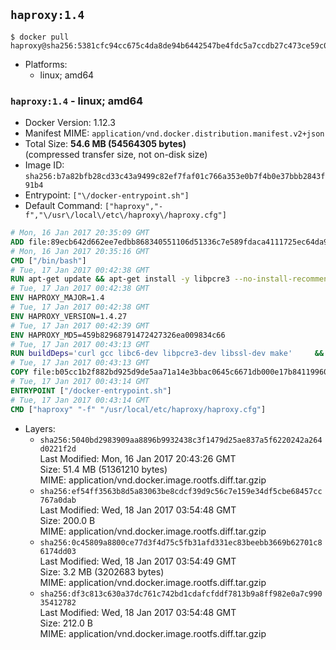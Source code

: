 ## `haproxy:1.4`

```console
$ docker pull haproxy@sha256:5381cfc94cc675c4da8de94b6442547be4fdc5a7ccdb27c473ce59c0d60b2c17
```

-	Platforms:
	-	linux; amd64

### `haproxy:1.4` - linux; amd64

-	Docker Version: 1.12.3
-	Manifest MIME: `application/vnd.docker.distribution.manifest.v2+json`
-	Total Size: **54.6 MB (54564305 bytes)**  
	(compressed transfer size, not on-disk size)
-	Image ID: `sha256:b7a82bfb28cd33c43a9499c82ef7faf01c766a353e0b7f4b0e37bbb2843f91b4`
-	Entrypoint: `["\/docker-entrypoint.sh"]`
-	Default Command: `["haproxy","-f","\/usr\/local\/etc\/haproxy\/haproxy.cfg"]`

```dockerfile
# Mon, 16 Jan 2017 20:35:09 GMT
ADD file:89ecb642d662ee7edbb868340551106d51336c7e589fdaca4111725ec64da957 in / 
# Mon, 16 Jan 2017 20:35:16 GMT
CMD ["/bin/bash"]
# Tue, 17 Jan 2017 00:42:38 GMT
RUN apt-get update && apt-get install -y libpcre3 --no-install-recommends && rm -rf /var/lib/apt/lists/*
# Tue, 17 Jan 2017 00:42:38 GMT
ENV HAPROXY_MAJOR=1.4
# Tue, 17 Jan 2017 00:42:38 GMT
ENV HAPROXY_VERSION=1.4.27
# Tue, 17 Jan 2017 00:42:39 GMT
ENV HAPROXY_MD5=459b82968791472427326ea009834c66
# Tue, 17 Jan 2017 00:43:13 GMT
RUN buildDeps='curl gcc libc6-dev libpcre3-dev libssl-dev make' 	&& set -x 	&& apt-get update && apt-get install -y $buildDeps --no-install-recommends && rm -rf /var/lib/apt/lists/* 	&& curl -SL "http://www.haproxy.org/download/${HAPROXY_MAJOR}/src/haproxy-${HAPROXY_VERSION}.tar.gz" -o haproxy.tar.gz 	&& echo "${HAPROXY_MD5}  haproxy.tar.gz" | md5sum -c 	&& mkdir -p /usr/src/haproxy 	&& tar -xzf haproxy.tar.gz -C /usr/src/haproxy --strip-components=1 	&& rm haproxy.tar.gz 	&& make -C /usr/src/haproxy 		TARGET=linux2628 		USE_PCRE=1 PCREDIR= 		USE_OPENSSL=1 		USE_ZLIB=1 		all 		install-bin 	&& mkdir -p /usr/local/etc/haproxy 	&& cp -R /usr/src/haproxy/examples/errorfiles /usr/local/etc/haproxy/errors 	&& rm -rf /usr/src/haproxy 	&& apt-get purge -y --auto-remove $buildDeps
# Tue, 17 Jan 2017 00:43:13 GMT
COPY file:b05cc1b2f882bd925d9de5aa71a14e3bbac0645c6671db000e17b84119960d72 in / 
# Tue, 17 Jan 2017 00:43:14 GMT
ENTRYPOINT ["/docker-entrypoint.sh"]
# Tue, 17 Jan 2017 00:43:14 GMT
CMD ["haproxy" "-f" "/usr/local/etc/haproxy/haproxy.cfg"]
```

-	Layers:
	-	`sha256:5040bd2983909aa8896b9932438c3f1479d25ae837a5f6220242a264d0221f2d`  
		Last Modified: Mon, 16 Jan 2017 20:43:26 GMT  
		Size: 51.4 MB (51361210 bytes)  
		MIME: application/vnd.docker.image.rootfs.diff.tar.gzip
	-	`sha256:ef54ff3563b8d5a83063be8cdcf39d9c56c7e159e34df5cbe68457cc767a0dab`  
		Last Modified: Wed, 18 Jan 2017 03:54:48 GMT  
		Size: 200.0 B  
		MIME: application/vnd.docker.image.rootfs.diff.tar.gzip
	-	`sha256:0c45809a8800ce77d3f4d75c5fb31afd331ec83beebb3669b62701c86174dd03`  
		Last Modified: Wed, 18 Jan 2017 03:54:49 GMT  
		Size: 3.2 MB (3202683 bytes)  
		MIME: application/vnd.docker.image.rootfs.diff.tar.gzip
	-	`sha256:df3c813c630a37dc761c742bd1cdafcfddf7813b9a8ff982e0a7c99035412782`  
		Last Modified: Wed, 18 Jan 2017 03:54:48 GMT  
		Size: 212.0 B  
		MIME: application/vnd.docker.image.rootfs.diff.tar.gzip
